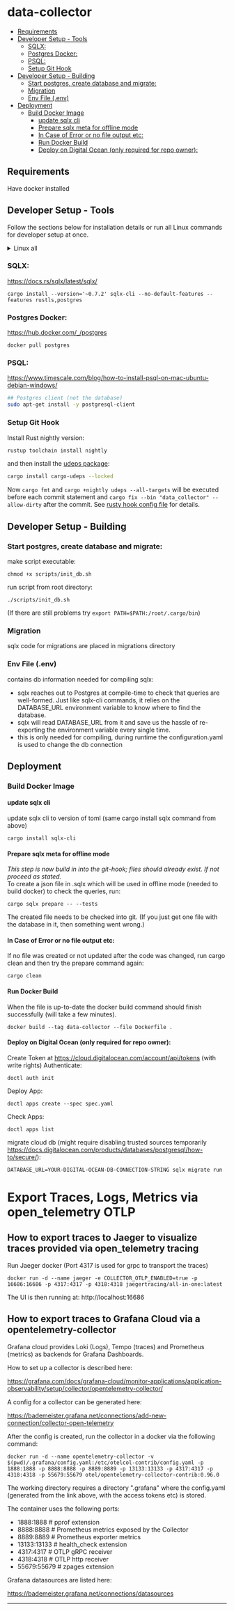 # data-collector

- [Requirements](#requirements)
- [Developer Setup - Tools](#developer-setup---tools)
	- [SQLX:](#sqlx)
	- [Postgres Docker:](#postgres-docker)
	- [PSQL:](#psql)
	- [Setup Git Hook](#setup-git-hook)
- [Developer Setup - Building](#developer-setup---building)
	- [Start postgres, create database and migrate:](#start-postgres-create-database-and-migrate)
	- [Migration](#migration)
	- [Env File (.env)](#env-file-env)
- [Deployment](#deployment)
	- [Build Docker Image](#build-docker-image)
		- [update sqlx cli](#update-sqlx-cli)
		- [Prepare sqlx meta for offline mode](#prepare-sqlx-meta-for-offline-mode)
		- [In Case of Error or no file output etc:](#in-case-of-error-or-no-file-output-etc)
		- [Run Docker Build](#run-docker-build)
		- [Deploy on Digital Ocean (only required for repo owner):](#deploy-on-digital-ocean-only-required-for-repo-owner)


## Requirements
Have docker installed

## Developer Setup - Tools
Follow the sections below for installation details or run all Linux commands for developer setup at once.
<details>
	<summary>Linux all</summary>
Run all Linux commands to install the components. Docker is needed beforehand:	


```bash
## Postgres client (not the database)
sudo apt-get install -y postgresql-client
## Get Rust
curl --proto '=https' --tlsv1.2 -sSf https://sh.rustup.rs | sh
##  Get sqlx-cli
cargo install --version='~0.7.2' sqlx-cli --no-default-features --features rustls,postgres
## Get Postgres docker image
docker pull postgres
## Get nightly rust
rustup toolchain install nightly
## Prepare Git hooks
cargo install cargo-udeps --locked
```
</details>

### SQLX:

https://docs.rs/sqlx/latest/sqlx/

    cargo install --version='~0.7.2' sqlx-cli --no-default-features --features rustls,postgres

### Postgres Docker:

https://hub.docker.com/_/postgres

    docker pull postgres


### PSQL:

https://www.timescale.com/blog/how-to-install-psql-on-mac-ubuntu-debian-windows/

```bash
## Postgres client (not the database)
sudo apt-get install -y postgresql-client
```


### Setup Git Hook
Install Rust nightly version:
~~~bash
rustup toolchain install nightly
~~~
and then install the <a href="https://github.com/est31/cargo-udeps">udeps package</a>:
~~~bash
cargo install cargo-udeps --locked
~~~
Now ``cargo fmt`` and  ``cargo +nightly udeps --all-targets`` will be executed before each commit statement and `cargo fix --bin "data_collector" --allow-dirty` after the commit. See [rusty hook config file](.rusty-hook.toml) for details.

## Developer Setup - Building


### Start postgres, create database and migrate:

make script executable:

    chmod +x scripts/init_db.sh
run script from root directory:

    ./scripts/init_db.sh
(If there are still problems try `export PATH=$PATH:/root/.cargo/bin`)


### Migration
sqlx code for migrations are placed in migrations directory


### Env File (.env)
contains db information needed for compiling sqlx:
* sqlx reaches out to Postgres at compile-time to check that queries are well-formed. Just like sqlx-cli commands, it relies on the DATABASE_URL environment variable to know where to find the database.
* sqlx will read DATABASE_URL from it and save us the hassle of re-exporting the environment variable every single time.
* this is only needed for compiling, during runtime the configuration.yaml is used to change the db connection

## Deployment

### Build Docker Image
#### update sqlx cli
update sqlx cli to version of toml (same cargo install sqlx command from above)

    cargo install sqlx-cli
#### Prepare sqlx meta for offline mode
<i>This step is now build in into the git-hook; files should already exist. If not proceed as stated.</i> \
To create a json file in .sqlx which will be used in offline mode (needed to build docker) to check the queries, run:    
    
    cargo sqlx prepare -- --tests
The created file needs to be checked into git. (If you just get one file with the database in it, then something went wrong.)
#### In Case of Error or no file output etc:
If no file was created or not updated after the code was changed, run cargo clean and then try the prepare command again:

    cargo clean

#### Run Docker Build
When the file is up-to-date the docker build command should finish successfully (will take a few minutes). 

    docker build --tag data-collector --file Dockerfile . 



#### Deploy on Digital Ocean (only required for repo owner):
Create Token at https://cloud.digitalocean.com/account/api/tokens (with write rights)
Authenticate:

    doctl auth init 

Deploy App:

    doctl apps create --spec spec.yaml 

Check Apps:

    doctl apps list 

migrate cloud db (might require disabling trusted sources temporarily https://docs.digitalocean.com/products/databases/postgresql/how-to/secure/):

    DATABASE_URL=YOUR-DIGITAL-OCEAN-DB-CONNECTION-STRING sqlx migrate run

# Export Traces, Logs, Metrics via open_telemetry OTLP

## How to export traces to Jaeger to visualize traces provided via open_telemetry tracing
Run Jaeger docker (Port 4317 is used for grpc to transport the traces)

    docker run -d --name jaeger -e COLLECTOR_OTLP_ENABLED=true -p 16686:16686 -p 4317:4317 -p 4318:4318 jaegertracing/all-in-one:latest

The UI is then running at: http://localhost:16686


## How to export traces to Grafana Cloud via a opentelemetry-collector

Grafana cloud provides Loki (Logs), Tempo (traces) and Prometheus (metrics) as backends for Grafana Dashboards.

How to set up a collector is described here:

https://grafana.com/docs/grafana-cloud/monitor-applications/application-observability/setup/collector/opentelemetry-collector/

A config for a collector can be generated here:

https://bademeister.grafana.net/connections/add-new-connection/collector-open-telemetry

After the config is created, run the collector in a docker via the following command:

    docker run -d --name opentelemetry-collector -v $(pwd)/.grafana/config.yaml:/etc/otelcol-contrib/config.yaml -p 1888:1888 -p 8888:8888 -p 8889:8889 -p 13133:13133 -p 4317:4317 -p 4318:4318 -p 55679:55679 otel/opentelemetry-collector-contrib:0.96.0

The working directory requires a directory ".grafana" where the config.yaml (generated from the link above, with the access tokens etc) is stored.


The container uses the following ports:
- 1888:1888 # pprof extension
- 8888:8888 # Prometheus metrics exposed by the Collector
- 8889:8889 # Prometheus exporter metrics
- 13133:13133 # health_check extension
- 4317:4317 # OTLP gRPC receiver
- 4318:4318 # OTLP http receiver
- 55679:55679 # zpages extension


Grafana datasources are listed here:

https://bademeister.grafana.net/connections/datasources

****